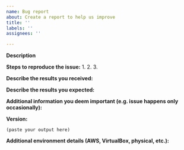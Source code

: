 ```yaml
---
name: Bug report
about: Create a report to help us improve
title: ''
labels: ''
assignees: ''

---
```


**Description**

<!-- Briefly describe the problem you are having in a few paragraphs. -->

**Steps to reproduce the issue:**
1. 
2. 
3. 

**Describe the results you received:**


**Describe the results you expected:**


**Additional information you deem important (e.g. issue happens only occasionally):**

**Version:**

```
(paste your output here)
```

**Additional environment details (AWS, VirtualBox, physical, etc.):**

